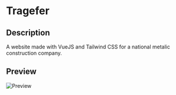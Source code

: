 # Tragefer

## Description

A website made with VueJS and Tailwind CSS for a national metalic construction company.

## Preview

![ Preview](https://i.ibb.co/bsS13dY/ezgif-com-gif-maker-1.gif)
